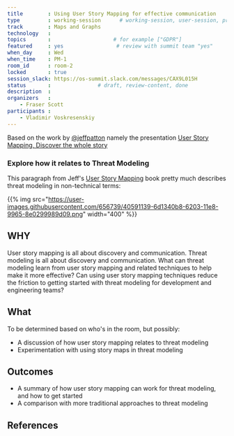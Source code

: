 ```yaml
---
title        : Using User Story Mapping for effective communication
type         : working-session      # working-session, user-session, product-session
track        : Maps and Graphs
technology   :
topics       :                    # for example ["GDPR"]
featured     : yes                 # review with summit team "yes"
when_day     : Wed
when_time    : PM-1
room_id      : room-2
locked       : true
session_slack: https://os-summit.slack.com/messages/CAX9L015H
status       :               # draft, review-content, done
description  :
organizers   :
    - Fraser Scott
participants :
    - Vladimir Voskresenskiy
---
```



Based on the work by [@jeffpatton](https://twitter.com/jeffpatton) namely the
presentation [User Story Mapping, Discover the whole story](https://www.slideshare.net/jeffpatton/user-story-mapping-discovery-the-whole-story)

### Explore how it relates to Threat Modeling

This paragraph from Jeff's [User Story Mapping](https://www.amazon.co.uk/User-Story-Mapping-Discover-Product/dp/1491904909/) book pretty much describes threat modeling in non-technical terms:

{{% img src="https://user-images.githubusercontent.com/656739/40591139-6d1340b8-6203-11e8-9965-8e0299989d09.png"
        width="400" %}}


## WHY

User story mapping is all about discovery and communication. Threat modeling is all about discovery and communication. What can threat modeling learn from user story mapping and related techniques to help make it more effective? Can using user story mapping techniques reduce the friction to getting started with threat modeling for development and engineering teams?

## What

To be determined based on who's in the room, but possibly:

* A discussion of how user story mapping relates to threat modeling
* Experimentation with using story maps in threat modeling

## Outcomes

* A summary of how user story mapping can work for threat modeling, and how to get started
* A comparison with more traditional approaches to threat modeling

## References
